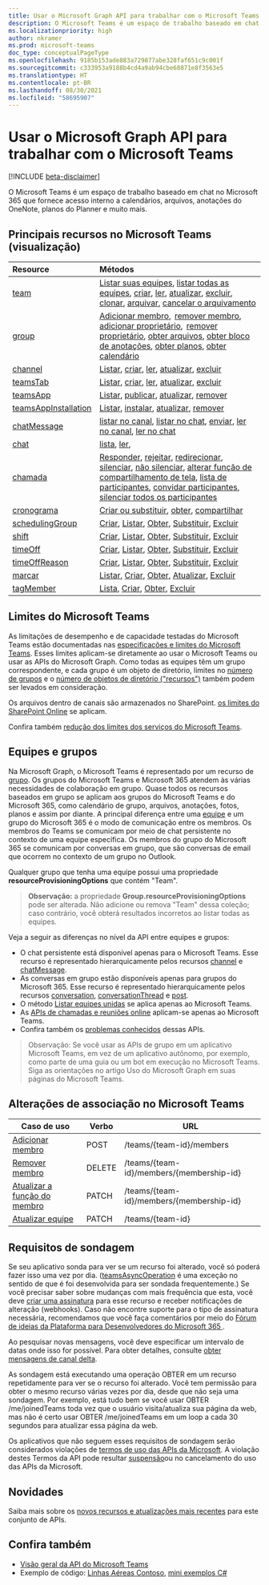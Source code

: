 ```yaml
---
title: Usar o Microsoft Graph API para trabalhar com o Microsoft Teams
description: O Microsoft Teams é um espaço de trabalho baseado em chat no Microsoft 365 que fornece acesso interno a calendários, arquivos, anotações do OneNote, planos do Planner e muito mais.
ms.localizationpriority: high
author: nkramer
ms.prod: microsoft-teams
doc_type: conceptualPageType
ms.openlocfilehash: 9185b153ade883a729877abe328faf651c9c001f
ms.sourcegitcommit: c333953a9188b4cd4a9ab94cbe68871e8f3563e5
ms.translationtype: HT
ms.contentlocale: pt-BR
ms.lasthandoff: 08/30/2021
ms.locfileid: "58695907"
---
```

# <a name="use-the-microsoft-graph-api-to-work-with-microsoft-teams"></a>Usar o Microsoft Graph API para trabalhar com o Microsoft Teams

[!INCLUDE [beta-disclaimer](../../includes/beta-disclaimer.md)]

O Microsoft Teams é um espaço de trabalho baseado em chat no Microsoft 365 que fornece acesso interno a calendários, arquivos, anotações do OneNote, planos do Planner e muito mais.

## <a name="key-resources-in-microsoft-teams"></a>Principais recursos no Microsoft Teams (visualização)

| Resource | Métodos |
|:---------------|:--------|
|[team](../resources/team.md)| [Listar suas equipes](../api/user-list-joinedteams.md), [listar todas as equipes](/graph/teams-list-all-teams), [criar](../api/team-put-teams.md), [ler](../api/team-get.md), [atualizar](../api/team-update.md), [excluir](../api/group-delete.md), [clonar](../api/team-clone.md), [arquivar](../api/team-archive.md), [cancelar o arquivamento](../api/team-unarchive.md) |
|[group](../resources/group.md)| [Adicionar membro](../api/group-post-members.md),  [remover membro](../api/group-delete-members.md), [adicionar proprietário](../api/group-post-owners.md),  [remover proprietário](../api/group-delete-owners.md), [obter arquivos](drive.md), [obter bloco de anotações](../resources/notebook.md), [obter planos](plannergroup.md), [obter calendário](event.md) |
|[channel](../resources/channel.md)|[Listar](../api/channel-list.md), [criar](../api/channel-post.md), [ler](../api/channel-get.md), [atualizar](../api/channel-patch.md), [excluir](../api/channel-delete.md)|
|[teamsTab](../resources/teamstab.md) |[Listar](../api/channel-list-tabs.md), [criar](../api/channel-post-tabs.md), [ler](../api/channel-get-tabs.md), [atualizar](../api/channel-patch-tabs.md), [excluir](../api/channel-delete-tabs.md) |
|[teamsApp](../resources/teamsapp.md)|[Listar](../api/appcatalogs-list-teamsapps.md), [publicar](../api/teamsapp-publish.md), [atualizar](../api/teamsapp-update.md), [remover](../api/teamsapp-delete.md)|
|[teamsAppInstallation](../resources/teamsappinstallation.md)| [Listar](../api/team-list-installedapps.md), [instalar](../api/team-post-installedapps.md), [atualizar](../api/team-delete-installedapps.md), [remover](../api/team-delete-installedapps.md) |
|[chatMessage](../resources/chatmessage.md)| [listar no canal](../api/channel-list-messages.md), [listar no chat](../api/chat-list-messages.md), [enviar](../api/chatmessage-post.md), [ler no canal](../api/chatmessage-get.md), [ler no chat](../api/chatmessage-get.md)|
|[chat](../resources/chat.md)| [lista](../api/chat-list.md), [ler](../api/chat-get.md),
|[chamada](../resources/call.md)| [Responder](../api/call-answer.md), [rejeitar](../api/call-reject.md), [redirecionar](../api/call-redirect.md), [silenciar](../api/call-mute.md), [não silenciar](../api/call-unmute.md), [alterar função de compartilhamento de tela](../api/call-changescreensharingrole.md), [lista de participantes](../api/call-list-participants.md), [convidar participantes](../api/participant-invite.md), [silenciar todos os participantes](../api/participant-muteall.md) |
|[cronograma](../resources/schedule.md)| [Criar ou substituir](../api/team-put-schedule.md), [obter](../api/schedule-get.md), [compartilhar](../api/schedule-share.md) |
|[schedulingGroup](../resources/schedulinggroup.md)| [Criar](../api/schedule-post-schedulinggroups.md), [Listar](../api/schedule-list-schedulinggroups.md), [Obter](../api/schedulinggroup-get.md), [Substituir](../api/schedulinggroup-put.md), [Excluir](../api/schedulinggroup-delete.md) |
|[shift](../resources/shift.md)| [Criar](../api/schedule-post-shifts.md), [Listar](../api/schedule-list-shifts.md), [Obter](../api/shift-get.md), [Substituir](../api/shift-put.md), [Excluir](../api/shift-delete.md) |
|[timeOff](../resources/timeoff.md)| [Criar](../api/schedule-post-timesoff.md), [Listar](../api/schedule-list-timesoff.md), [Obter](../api/timeoff-get.md), [Substituir](../api/timeoff-put.md), [Excluir](../api/timeoff-delete.md) |
|[timeOffReason](../resources/timeoffreason.md)| [Criar](../api/schedule-post-timeoffreasons.md), [Listar](../api/schedule-list-timeoffreasons.md), [Obter](../api/timeoffreason-get.md), [Substituir](../api/timeoffreason-put.md), [Excluir](../api/timeoffreason-delete.md) |
|[marcar](../resources/teamworkTag.md)|[Listar](../api/teamworkTag-list.md), [Criar](../api/teamworkTag-post.md), [Obter](../api/teamworkTag-get.md), [Atualizar](../api/teamworkTag-update.md), [Excluir](../api/teamworkTag-delete.md)|
|[tagMember](../resources/teamworkTagMember.md)|[Lista](../api/teamworkTagMember-list.md), [Criar](../api/teamworkTagMember-post.md), [Obter](../api/teamworkTagMember-get.md), [Excluir](../api/teamworkTagMember-delete.md)|

## <a name="microsoft-teams-limits"></a>Limites do Microsoft Teams

As limitações de desempenho e de capacidade testadas do Microsoft Teams estão documentadas nas [especificações e limites do Microsoft Teams](/microsoftteams/limits-specifications-teams).
Esses limites aplicam-se diretamente ao usar o Microsoft Teams ou usar as APIs do Microsoft Graph.
Como todas as equipes têm um grupo correspondente, e cada grupo é um objeto de diretório, limites no [número de grupos](/microsoft-365/admin/create-groups/office-365-groups#group-limits) e o [número de objetos de diretório ("recursos")](/azure/active-directory/users-groups-roles/directory-service-limits-restrictions) também podem ser levados em consideração.

Os arquivos dentro de canais são armazenados no SharePoint. [os limites do SharePoint Online](/office365/servicedescriptions/sharepoint-online-service-description/sharepoint-online-limits) se aplicam.

Confira também [redução dos limites dos serviços do Microsoft Teams](/graph/throttling#microsoft-teams-service-limits).

## <a name="teams-and-groups"></a>Equipes e grupos

Na Microsoft Graph, o Microsoft Teams é representado por um recurso de [grupo](../resources/group.md). Os grupos do Microsoft Teams e Microsoft 365 atendem às várias necessidades de colaboração em grupo. Quase todos os recursos baseados em grupo se aplicam aos grupos do Microsoft Teams e do Microsoft 365, como calendário de grupo, arquivos, anotações, fotos, planos e assim por diante. A principal diferença entre uma [equipe](team.md) e um grupo do Microsoft 365 é o modo de comunicação entre os membros. Os membros do Teams se comunicam por meio de chat persistente no contexto de uma equipe específica. Os membros do grupo do Microsoft 365 se comunicam por conversas em grupo, que são conversas de email que ocorrem no contexto de um grupo no Outlook.

Qualquer grupo que tenha uma equipe possui uma propriedade **resourceProvisioningOptions** que contém "Team".

>**Observação:** a propriedade **Group.resourceProvisioningOptions** pode ser alterada.
Não adicione ou remova "Team" dessa coleção; caso contrário, você obterá resultados incorretos ao listar todas as equipes.

Veja a seguir as diferenças no nível da API entre equipes e grupos:

- O chat persistente está disponível apenas para o Microsoft Teams. Esse recurso é representado hierarquicamente pelos recursos [channel](../resources/channel.md) e [chatMessage](../resources/chatmessage.md).
- As conversas em grupo estão disponíveis apenas para grupos do Microsoft 365. Esse recurso é representado hierarquicamente pelos recursos [conversation](../resources/conversation.md), [conversationThread](../resources/conversationthread.md) e [post](../resources/post.md). 
- O método [Listar equipes unidas](../api/user-list-joinedteams.md) se aplica apenas ao Microsoft Teams.
- As [APIs de chamadas e reuniões online](./communications-api-overview.md) aplicam-se apenas ao Microsoft Teams.
- Confira também os [problemas conhecidos](/graph/known-issues) dessas APIs.

>Observação: Se você usar as APIs de grupo em um aplicativo Microsoft Teams, em vez de um aplicativo autônomo, por exemplo, como parte de uma guia ou um bot em execução no Microsoft Teams. Siga as orientações no artigo Uso do Microsoft Graph em suas páginas do Microsoft Teams.

## <a name="membership-changes-in-microsoft-teams"></a>Alterações de associação no Microsoft Teams

| Caso de uso      | Verbo      | URL |
| ------------------------------------- | ------------------------------------------------------------ | ------------------------------------------------------------ |
| [Adicionar membro](../api/team-post-members.md) | POST      | /teams/{team-id}/members  |
| [Remover membro](../api/team-delete-members.md)    | DELETE    | /teams/{team-id}/members/{membership-id} |
| [Atualizar a função do membro](../api/team-update-members.md) | PATCH | /teams/{team-id}/members/{membership-id} |
| [Atualizar equipe](../api/team-update.md)  | PATCH     | /teams/{team-id} |

## <a name="polling-requirements"></a>Requisitos de sondagem

Se seu aplicativo sonda para ver se um recurso foi alterado, você só poderá fazer isso uma vez por dia.
([teamsAsyncOperation](teamsasyncoperation.md) é uma exceção no sentido de que é foi desenvolvida para ser sondada frequentemente.) Se você precisar saber sobre mudanças com mais frequência que esta, você deve [criar uma assinatura](../api/subscription-post-subscriptions.md) para esse recurso e receber notificações de alteração (webhooks).
Caso não encontre suporte para o tipo de assinatura necessária, recomendamos que você faça comentários por meio do [Fórum de ideias da Plataforma para Desenvolvedores do Microsoft 365 ](https://techcommunity.microsoft.com/t5/microsoft-365-developer-platform/idb-p/Microsoft365DeveloperPlatform/label-name/Microsoft%20Graph).

Ao pesquisar novas mensagens, você deve especificar um intervalo de datas onde isso for possível.  Para obter detalhes, consulte [obter mensagens de canal delta](../api/chatmessage-delta.md).

As sondagem está executando uma operação OBTER em um recurso repetidamente para ver se o recurso foi alterado.
Você tem permissão para obter o mesmo recurso várias vezes por dia, desde que não seja uma sondagem.
Por exemplo, está tudo bem se você usar OBTER /me/joinedTeams toda vez que o usuário visita/atualiza sua página da web, mas não é certo usar OBTER /me/joinedTeams em um loop a cada 30 segundos para atualizar essa página da web.

Os aplicativos que não seguem esses requisitos de sondagem serão considerados violações de [termos de uso das APIs da Microsoft](/legal/microsoft-apis/terms-of-use). A violação destes Termos da API pode resultar [suspensão](/graph/throttling)ou no cancelamento do uso das APIs da Microsoft.

## <a name="whats-new"></a>Novidades
Saiba mais sobre os [novos recursos e atualizações mais recentes](/graph/whats-new-overview) para este conjunto de APIs.

## <a name="see-also"></a>Confira também

- [Visão geral da API do Microsoft Teams](/graph/teams-concept-overview)
- Exemplo de código: [Linhas Aéreas Contoso](https://github.com/microsoftgraph/contoso-airlines-teams-sample), [mini exemplos C#](https://github.com/microsoftgraph/csharp-teams-sample-graph)
